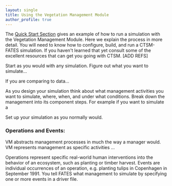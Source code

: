 ```yaml
---
layout: single
title: Using the Vegetation Management Module
author_profile: true
---
```


The [Quick Start Section](/Installation/) gives an example of how to run a simulation with the Vegetation Management Module.  Here we explain the process in more detail.  You will need to know how to configure, build, and run a CTSM-FATES simulation. If you haven't learned that yet consult some of the excellent resources that can get you going with CTSM. [ADD REFS]

Start as you would with any simulation.  Figure out what you want to simulate...

If you are comparing to data...

As you design your simulation think about what management activities you want to simulate, where, when, and under what conditions.  Break down the management into its component steps.  For example if you want to simulate a 

Set up your simulation as you normally would.



### Operations and Events:

VM abstracts management processes in much the way a manager would.
VM represents management as specific activities ...

Operations represent specific real-world human interventions into the behavior of an ecosystem, such as planting or timber harvest. Events are individual occurrences of an operation, e.g. planting tulips in Copenhagen in September 1991. You tell FATES what management to simulate by specifying one or more events in a driver file.

